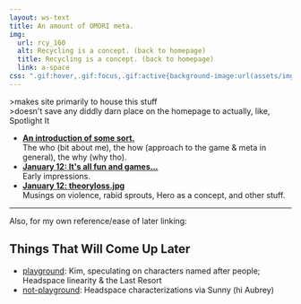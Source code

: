 ```yaml
---
layout: ws-text
title: An amount of OMORI meta.
img:
  url: rcy_160
  alt: Recycling is a concept. (back to homepage)
  title: Recycling is a concept. (back to homepage)
  link: a-space
css: ".gif:hover,.gif:focus,.gif:active{background-image:url(assets/img/rcy_160.gif);} main ul:first-of-type li{margin:.5em 0;} .box h2{font-size:1.15em; font-weight:bold;} #pg-img{padding-bottom:.5em;} #metanav{display:none;}"
---
```

&gt;makes site primarily to house this stuff  
&gt;doesn't save any diddly darn place on the homepage to actually, like, Spotlight It

- <b>[An introduction of some sort.](intropost)</b>  
The who (bit about me), the how (approach to the game & meta in general), the why (why tho).
- <b>[January 12: It's all fun and games...](playground)</b>  
Early impressions.
- <b>[January 12: theoryloss.jpg](not-playground)</b>  
Musings on violence, rabid sprouts, Hero as a concept, and other stuff.

----

Also, for my own reference/ease of later linking:
## Things That Will Come Up Later
- [playground](playground): Kim, speculating on characters named after people; Headspace linearity & the Last Resort
- [not-playground](not-playground): Headspace characterizations via Sunny (hi Aubrey)